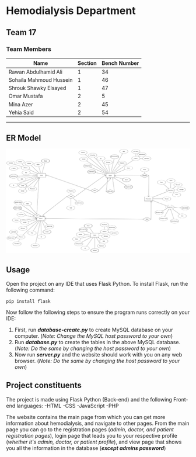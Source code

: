 # Hemodialysis Department
## Team 17
### Team Members
Name| Section | Bench Number |
--- | --- | --- |
Rawan Abdulhamid Ali | 1 | 34
Sohaila Mahmoud Hussein | 1 | 46
Shrouk Shawky Elsayed | 1 | 47
Omar Mustafa | 2 | 5
Mina Azer | 2 | 45
Yehia Said | 2 | 54
___
## ER Model
![ER Diagram](ER%20Model.png)

## Usage
Open the project on any IDE that uses Flask Python. To install Flask, run the following command:

```
pip install flask
```

Now follow the following steps to ensure the program runs correctly on your IDE:
1. First, run ***database-create.py*** to create MySQL database on your computer. (*Note: Change the MySQL host password to your own*)
2. Run ***database.py*** to create the tables in the above MySQL database. (*Note: Do the same by changing the host password to your own*)
3. Now run ***server.py*** and the website should work with you on any web browser. (*Note: Do the same by changing the host password to your own*)

## Project constituents
The project is made using Flask Python (Back-end) and the following Front-end languages:
-HTML
-CSS
-JavaScript
-PHP

The website contains the main page from which you can get more information about hemodialysis, and navigate to other pages.
From the main page you can go to the registration pages (*admin, doctor, and patient registration pages*), login page that leads you to your respective profile (*whether it's admin, doctor, or patient profile*), and view page that shows you all the information in the database (***except admins password***)
